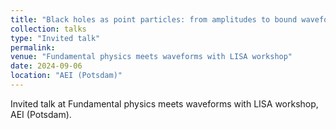 ```yaml
---
title: "Black holes as point particles: from amplitudes to bound waveforms"
collection: talks
type: "Invited talk"
permalink:
venue: "Fundamental physics meets waveforms with LISA workshop"
date: 2024-09-06
location: "AEI (Potsdam)"
---
```


Invited talk at Fundamental physics meets waveforms with LISA workshop, AEI (Potsdam).
